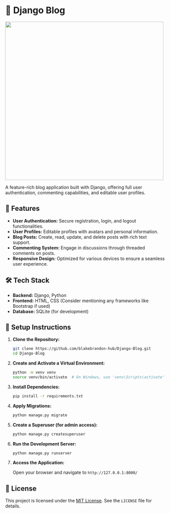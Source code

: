 # 📝 Django Blog

<img src=https://user-images.githubusercontent.com/50201165/109299508-d5f40300-77fa-11eb-95ed-646879615fb4.jpg width=500>

A feature-rich blog application built with Django, offering full user authentication, commenting capabilities, and editable user profiles.

## 🌟 Features

- **User Authentication:** Secure registration, login, and logout functionalities.
- **User Profiles:** Editable profiles with avatars and personal information.
- **Blog Posts:** Create, read, update, and delete posts with rich text support.
- **Commenting System:** Engage in discussions through threaded comments on posts.
- **Responsive Design:** Optimized for various devices to ensure a seamless user experience.

## 🛠️ Tech Stack

- **Backend:** Django, Python
- **Frontend:** HTML, CSS (Consider mentioning any frameworks like Bootstrap if used)
- **Database:** SQLite (for development)

## 🔧 Setup Instructions

1. **Clone the Repository:**

    ```bash
    git clone https://github.com/blakebrandon-hub/Django-Blog.git
    cd Django-Blog
    ```

2. **Create and Activate a Virtual Environment:**

    ```bash
    python -m venv venv
    source venv/bin/activate  # On Windows, use 'venv\Scripts\activate'
    ```

3. **Install Dependencies:**

    ```bash
    pip install -r requirements.txt
    ```

4. **Apply Migrations:**

    ```bash
    python manage.py migrate
    ```

5. **Create a Superuser (for admin access):**

    ```bash
    python manage.py createsuperuser
    ```

6. **Run the Development Server:**

    ```bash
    python manage.py runserver
    ```

7. **Access the Application:**

    Open your browser and navigate to `http://127.0.0.1:8000/`

## 📜 License

This project is licensed under the [MIT License](https://opensource.org/licenses/MIT). See the `LICENSE` file for details.

